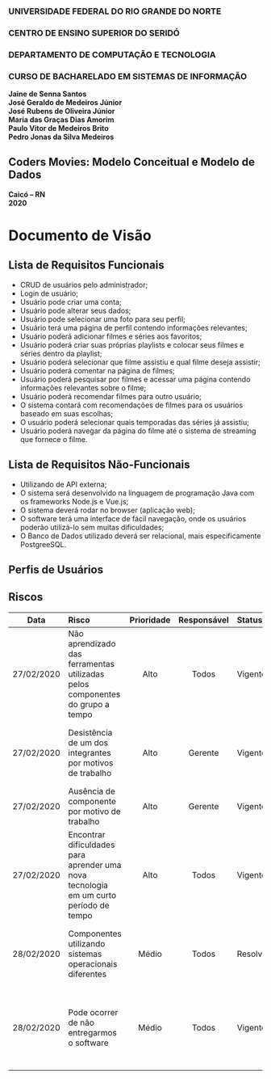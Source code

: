 ### **UNIVERSIDADE FEDERAL DO RIO GRANDE DO NORTE**

### **CENTRO DE ENSINO SUPERIOR DO SERIDÓ**

### **DEPARTAMENTO DE COMPUTAÇÃO E TECNOLOGIA**

### **CURSO DE BACHARELADO EM SISTEMAS DE INFORMAÇÃO**

**Jaine de Senna Santos**  
**José Geraldo de Medeiros Júnior**  
**José Rubens de Oliveira Júnior**  
**Maria das Graças Dias Amorim**  
**Paulo Vitor de Medeiros Brito**  
**Pedro Jonas da Silva Medeiros**

## **Coders Movies: Modelo Conceitual e Modelo de Dados**

**Caicó – RN**  
**2020**

# Documento de Visão

## Lista de Requisitos Funcionais

- CRUD de usuários pelo administrador;
- Login de usuário;
- Usuário pode criar uma conta;
- Usuário pode alterar seus dados;
- Usuário pode selecionar uma foto para seu perfil;
- Usuário terá uma página de perfil contendo informações relevantes;
- Usuário poderá adicionar filmes e séries aos favoritos;
- Usuário poderá criar suas próprias playlists e colocar seus filmes e séries dentro da playlist;
- Usuário poderá selecionar que filme assistiu e qual filme deseja assistir;
- Usuário poderá comentar na página de filmes;
- Usuário poderá pesquisar por filmes e acessar uma página contendo informações relevantes sobre o filme;
- Usuário poderá recomendar filmes para outro usuário;
- O sistema contará com recomendações de filmes para os usuários baseado em suas escolhas;
- O usuário poderá selecionar quais temporadas das séries já assistiu;
- Usuário poderá navegar da página do filme até o sistema de streaming que fornece o filme.

## Lista de Requisitos Não-Funcionais
- Utilizando de API externa;
- O sistema será desenvolvido na linguagem de programação Java com os frameworks Node.js e Vue.js;
- O sistema deverá rodar no browser (aplicação web);
- O software terá uma interface de fácil navegação, onde os usuários poderão utilizá-lo sem muitas dificuldades;
- O Banco de Dados utilizado deverá ser relacional, mais especificamente PostgreeSQL.

## Perfis de Usuários

## Riscos

|    Data    | Risco                                                                                 | Prioridade | Responsável | Status    | Providência/Solução                                                                                                                     |
| :--------: | :------------------------------------------------------------------------------------ | :--------: | :---------: | :-------- | :-------------------------------------------------------------------------------------------------------------------------------------- |
| 27/02/2020 | Não aprendizado das ferramentas utilizadas pelos componentes do grupo a tempo         |    Alto    |    Todos    | Vigente   | Reforçar estudos sobre as ferramentas e aulas com o integrante que conhece a ferramenta                                                 |
| 27/02/2020 | Desistência de um dos integrantes por motivos de trabalho                             |    Alto    |   Gerente   | Vigente   | Replanejar o cronograma com base nas tarefas que ainda falta e realocar para os outros componentes                                      |
| 27/02/2020 | Ausência de componente por motivo de trabalho                                         |    Alto    |   Gerente   | Vigente   | Realizar reuniões virtuais                                                                                                              |
| 27/02/2020 | Encontrar dificuldades para aprender uma nova tecnologia em um curto período de tempo |    Alto    |    Todos    | Vigente   | Encontros presenciais com aula de quem domina a tecnologia e cursos online                                                              |
| 28/02/2020 | Componentes utilizando sistemas operacionais diferentes                               |   Médio    |    Todos    | Resolvido | Todas as ferramentas que serão utilizadas, foi instalada em ambos os sistemas operacionais                                              |
| 28/02/2020 | Pode ocorrer de não entregarmos o software                                            |   Médio    |    Todos    | Vigente   | Encontros presenciais e virtuais com mais frequência e ritmo de desenvolvimento mais intenso para que todos consiga entregar o software |
